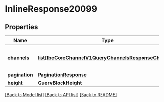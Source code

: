 # InlineResponse20099

## Properties
Name | Type | Description | Notes
------------ | ------------- | ------------- | -------------
**channels** | [**list[IbcCoreChannelV1QueryChannelsResponseChannels]**](IbcCoreChannelV1QueryChannelsResponseChannels.md) | list of stored channels of the chain. | [optional] 
**pagination** | [**PaginationResponse**](PaginationResponse.md) |  | [optional] 
**height** | [**QueryBlockHeight**](QueryBlockHeight.md) |  | [optional] 

[[Back to Model list]](../README.md#documentation-for-models) [[Back to API list]](../README.md#documentation-for-api-endpoints) [[Back to README]](../README.md)

